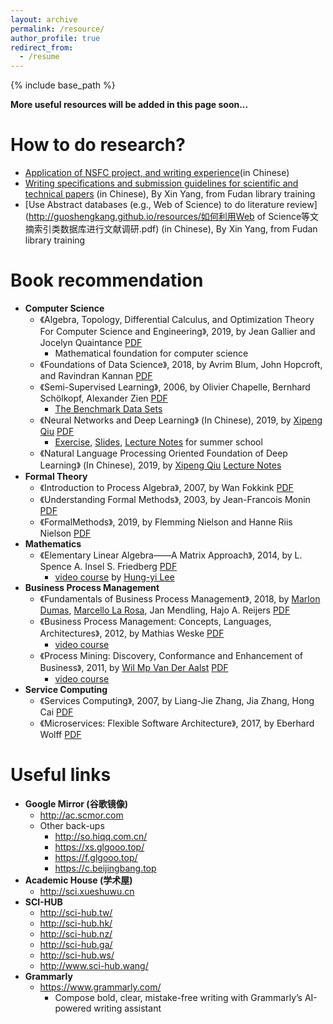 ```yaml
---
layout: archive
permalink: /resource/
author_profile: true
redirect_from:
  - /resume
---
```


{% include base_path %}

**More useful resources will be added in this page soon...**

How to do research?
======
* [Application of NSFC project, and writing experience](http://guoshengkang.github.io/resources/国家自然科学基金项目申报与申请书填写心得.pdf)(in Chinese)
* [Writing specifications and submission guidelines for scientific and technical papers](http://guoshengkang.github.io/resources/科技论文的写作规范与投稿指南.pdf) (in Chinese), By Xin Yang, from Fudan library training
* [Use Abstract databases (e.g., Web of Science) to do literature review](http://guoshengkang.github.io/resources/如何利用Web of Science等文摘索引类数据库进行文献调研.pdf) (in Chinese), By Xin Yang, from Fudan library training

Book recommendation
======
* **Computer Science**
  * 《Algebra, Topology, Differential Calculus, and Optimization Theory For Computer Science and Engineering》, 2019, by Jean Gallier and Jocelyn Quaintance [PDF](http://guoshengkang.github.io/resources/2019_BOOK_Algebra_Topology_Differential_Calculus_and_Optimization_Theory_For_Computer_Science_and_Engineering.pdf)
    * Mathematical foundation for computer science
  * 《Foundations of Data Science》, 2018, by Avrim Blum, John Hopcroft, and Ravindran Kannan [PDF](http://guoshengkang.github.io/resources/2018_BOOK_Foundations_of_Data_Science.pdf)
  * 《Semi-Supervised Learning》, 2006, by Olivier Chapelle, Bernhard Schölkopf, Alexander Zien [PDF](http://guoshengkang.github.io/resources/2006_BOOK_Semi-Supervised_Learning.pdf)
    * [The Benchmark Data Sets](http://olivier.chapelle.cc/ssl-book/index.html)
  * 《Neural Networks and Deep Learning》 (In Chinese), 2019, by [Xipeng Qiu](https://xpqiu.github.io/) [PDF](http://guoshengkang.github.io/resources/2019_BOOK_Neural_Networks_and_Deep_Learning.pdf)
    * [Exercise](https://github.com/nndl/exercise), [Slides](https://github.com/nndl/nndl.github.io/tree/master/ppt), [Lecture Notes](http://guoshengkang.github.io/resources/2019_Slides_神经网络与深度学习.pdf) for summer school
  * 《Natural Language Processing Oriented Foundation of Deep Learning》 (In Chinese), 2019, by [Xipeng Qiu](https://xpqiu.github.io/) [Lecture Notes](http://guoshengkang.github.io/resources/2019_Slides_面向自然语言处理的深度学习基础.pdf)
* **Formal Theory**
  * 《Introduction to Process Algebra》, 2007, by Wan Fokkink [PDF](http://guoshengkang.github.io/resources/2007_BOOK_Introduction_to_Process_Algebra.pdf)
  * 《Understanding Formal Methods》, 2003, by Jean-Francois Monin [PDF](http://guoshengkang.github.io/resources/2003_BOOK_Understanding_Formal_Methods.pdf)
   * 《FormalMethods》, 2019, by Flemming Nielson and Hanne Riis Nielson [PDF](http://guoshengkang.github.io/resources/2019_Book_Formal_Methods.pdf)
* **Mathematics**
  * 《Elementary Linear Algebra——A Matrix Approach》, 2014, by L. Spence A. Insel S. Friedberg [PDF](http://guoshengkang.github.io/resources/2014_BOOK_Elementary_Linear_Algebra——A_Matrix_Approach.pdf)
    * [video course](http://speech.ee.ntu.edu.tw/~tlkagk/courses_LA18.html) by [Hung-yi Lee](http://speech.ee.ntu.edu.tw/~tlkagk/index.html)
* **Business Process Management**
  * 《Fundamentals of Business Process Management》, 2018, by [Marlon Dumas](https://kodu.ut.ee/~dumas/), [Marcello La Rosa](http://www.marcellolarosa.com/), Jan Mendling, Hajo A. Reijers [PDF](http://guoshengkang.github.io/resources/2018_BOOK_Fundamentals_of_Business_Process_Management.pdf)
  * 《Business Process Management: Concepts, Languages, Architectures》, 2012, by Mathias Weske [PDF](http://guoshengkang.github.io/resources/2012_BOOK_Business_Process_Management_Concepts_Languages_Architectures.pdf)
    * [video course](https://pan.baidu.com/s/1BsQuzr8B7S8R_yHM2ETyXA)
  * 《Process Mining: Discovery, Conformance and Enhancement of Business》, 2011, by [Wil Mp Van Der Aalst](http://www.padsweb.rwth-aachen.de/wvdaalst/) [PDF](http://guoshengkang.github.io/resources/2011_BOOK_Process_Mining_Discovery_Conformance_and_Enhancement_of_Business.pdf)
    * [video course](https://pan.baidu.com/s/1_XxG-dRFsHGfTW7WTPrJCQ)
* **Service Computing**  
  * 《Services Computing》, 2007, by Liang-Jie Zhang, Jia Zhang, Hong Cai [PDF](http://guoshengkang.github.io/resources/2007_BOOK_Services_Computing.pdf)
  * 《Microservices: Flexible Software Architecture》, 2017, by Eberhard Wolff [PDF](http://guoshengkang.github.io/resources/2017_BOOK_Microservices_Flexible_Software_Architecture.pdf)

Useful links
======
* **Google Mirror (谷歌镜像)**
  * <http://ac.scmor.com>
  * Other back-ups
    * <http://so.hiqq.com.cn/>
    * <https://xs.glgooo.top/>
    * <https://f.glgooo.top/>
    * <https://c.beijingbang.top>
* **Academic House (学术屋)**
  * <http://sci.xueshuwu.cn>
* **SCI-HUB**
  * <http://sci-hub.tw/>
  * <http://sci-hub.hk/>
  * <http://sci-hub.nz/>
  * <http://sci-hub.ga/>
  * <http://sci-hub.ws/>
  * <http://www.sci-hub.wang/>
* **Grammarly**
  * <https://www.grammarly.com/>
    * Compose bold, clear, mistake-free writing with Grammarly’s AI-powered writing assistant
